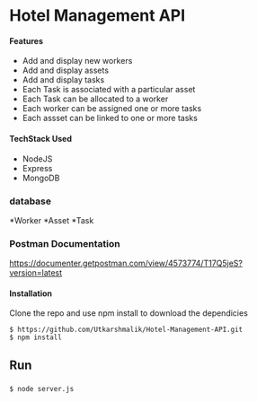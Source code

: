 # Hotel Management API




#### Features 

* Add and display new workers 
* Add and display assets
* Add and display tasks
* Each Task is associated with a particular asset
* Each Task can be allocated to a worker 
* Each worker can be assigned one or more tasks
* Each assset can be linked to one or more tasks 



#### TechStack Used
* NodeJS
* Express
* MongoDB 


### database
*Worker
*Asset
*Task


### Postman Documentation 
https://documenter.getpostman.com/view/4573774/T17Q5jeS?version=latest

#### Installation


Clone the repo and use npm install to download the dependicies

```
$ https://github.com/Utkarshmalik/Hotel-Management-API.git
$ npm install
```


## Run

### 
```$ node server.js```



